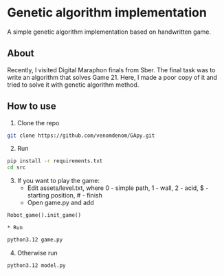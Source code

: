 # Genetic algorithm implementation
A simple genetic algorithm implementation based on handwritten game.

## About
Recently, I visited Digital Maraphon finals from Sber. The final task was to write an algorithm that solves Game 21. Here, I made a poor copy of it and tried to solve it with genetic algorithm method.

## How to use
1. Clone the repo
```sh
git clone https://github.com/venomdenom/GApy.git
```
2. Run
```sh
pip install -r requirements.txt
cd src
```
3. If you want to play the game:
    * Edit assets/level.txt, where 0 - simple path, 1 - wall, 2 - acid, $ - starting position, # - finish
    * Open game.py and add 
```python 
Robot_game().init_game()
```
    * Run 
```sh 
python3.12 game.py
```

4. Otherwise run 
```sh 
python3.12 model.py
```
